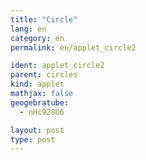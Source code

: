 ```yaml
---
title: "Circle"
lang: en
category: en
permalink: en/applet_circle2

ident: applet_circle2
parent: circles
kind: applet
mathjax: false
geogebratube:
  - nHc9Z8U6

layout: post
type: post
---
```


<div style="height:600px; width:800px; margin: auto;" id="applet_containernHc9Z8U6"></div>
